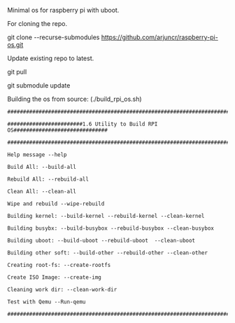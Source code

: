 Minimal os for raspberry pi with uboot.


For cloning the repo.

git clone --recurse-submodules https://github.com/arjuncr/raspberry-pi-os.git

Update existing repo to latest.

git pull

git submodule update

Building the os from source: (./build_rpi_os.sh) 

```
#################################################################################

########################1.6 Utility to Build RPI OS##############################

#################################################################################

Help message --help

Build All: --build-all

Rebuild All: --rebuild-all

Clean All: --clean-all

Wipe and rebuild --wipe-rebuild

Building kernel: --build-kernel --rebuild-kernel --clean-kernel

Building busybx: --build-busybox --rebuild-busybox --clean-busybox

Building uboot: --build-uboot --rebuild-uboot  --clean-uboot

Building other soft: --build-other --rebuild-other --clean-other

Creating root-fs: --create-rootfs

Create ISO Image: --create-img

Cleaning work dir: --clean-work-dir

Test with Qemu --Run-qemu

###################################################################################

```
